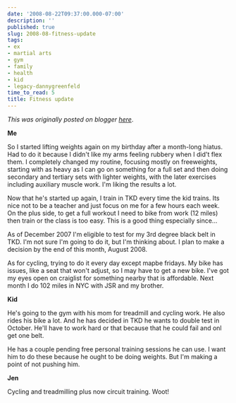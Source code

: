```yaml
---
date: '2008-08-22T09:37:00.000-07:00'
description: ''
published: true
slug: 2008-08-fitness-update
tags:
- ex
- martial arts
- gym
- family
- health
- kid
- legacy-dannygreenfeld
time_to_read: 5
title: Fitness update
---
```


*This was originally posted on blogger [here](https://dannygreenfeld.blogspot.com/2008/08/fitness-update.html)*.

<span style="font-weight: bold;">Me</span>

So I started lifting weights again on my birthday after a month-long hiatus.  Had to do it because I didn't like my arms feeling rubbery when I did't flex them.  I completely changed my routine, focusing mostly on freeweights, starting with as heavy as I can go on something for a full set and then doing secondary and tertiary sets with lighter weights, with the later exercises including auxiliary muscle work.  I'm liking the results a lot.

Now that he's started up again, I train in TKD every time the kid trains.  Its nice not to be a teacher and just focus on me for a few hours each week.  On the plus side, to get a full workout I need to bike from work (12 miles) then train or the class is too easy.  This is a good thing especially since...

As of December 2007 I'm eligible to test for my 3rd degree black belt in TKD.  I'm not sure I'm going to do it, but I'm thinking about.  I plan to make a decision by the end of this month, August 2008.

As for cycling, trying to do it every day except mapbe fridays.  My bike has issues, like a seat that won't adjust, so I may have to get a new bike.  I've got my eyes open on craiglist for something nearby that is affordable.  Next month I do 102 miles in NYC with JSR and my brother.

<span style="font-weight: bold;">Kid</span>

He's going to the gym with his mom for treadmill and cycling work.  He also rides his bike a lot.  And he has decided in TKD he wants to double test in October.  He'll have to work hard or that because that he could fail and onl get one belt.

He has a couple pending free personal training sessions he can use.  I want him to do these because he ought to be doing weights.  But I'm making a point of not pushing him.

<span style="font-weight: bold;">Jen</span>

Cycling and treadmilling plus now circuit training.  Woot!